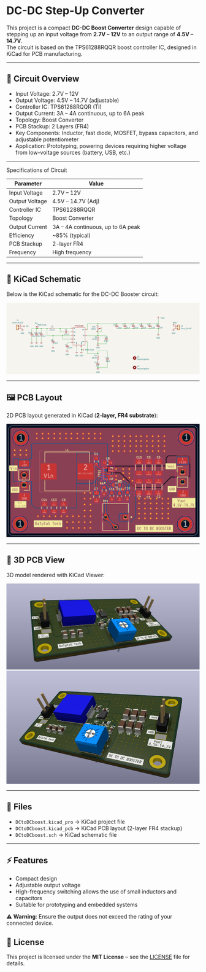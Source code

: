 # DC-DC Step-Up Converter

This project is a compact **DC-DC Boost Converter** design capable of stepping up an input voltage from **2.7V – 12V** to an output range of **4.5V – 14.7V**.  
The circuit is based on the TPS61288RQQR boost controller IC, designed in KiCad for PCB manufacturing.  

---

## 📐 Circuit Overview
- Input Voltage: 2.7V – 12V  
- Output Voltage: 4.5V – 14.7V (adjustable)  
- Controller IC: TPS61288RQQR (TI)  
- Output Current: 3A – 4A continuous, up to 6A peak
- Topology: Boost Converter  
- PCB Stackup: 2 Layers (FR4)  
- Key Components: Inductor, fast diode, MOSFET, bypass capacitors, and adjustable potentiometer  
- Application: Prototyping, powering devices requiring higher voltage from low-voltage sources (battery, USB, etc.)

 ---

Specifications of Circuit

| Parameter        | Value                                  |
|------------------|----------------------------------------|
| Input Voltage    | 2.7V – 12V                             |
| Output Voltage   | 4.5V – 14.7V (Adj)                     |
| Controller IC    | TPS61288RQQR                           |
| Topology         | Boost Converter                        |
| Output Current   | 3A – 4A continuous, up to 6A peak |
| Efficiency       | ~85% (typical)                         |
| PCB Stackup      | 2-layer FR4                            |
| Frequency        | High frequency                         |

---

## 📐 KiCad Schematic
Below is the KiCad schematic for the DC-DC Booster circuit:

![DC-DC Booster Schematic](https://github.com/SSBaTuTaSS/Dc-to-Dc-Booster/blob/main/pcb/schematic.png)

---

## 🖼️ PCB Layout
2D PCB layout generated in KiCad (**2-layer, FR4 substrate**):  

![PCB Layout](https://github.com/SSBaTuTaSS/Dc-to-Dc-Booster/blob/main/pcb/PCB2D%20V2.png)

---

## 🎨 3D PCB View
3D model rendered with KiCad Viewer:  

![3D PCB](https://github.com/SSBaTuTaSS/Dc-to-Dc-Booster/blob/main/pcb/PCB%203D.png)  
![3D PCB](https://github.com/SSBaTuTaSS/Dc-to-Dc-Booster/blob/main/pcb/image.png)


---

## 📁 Files
- `DCtoDCboost.kicad_pro` → KiCad project file  
- `DCtoDCboost.kicad_pcb` → KiCad PCB layout (2-layer FR4 stackup)  
- `DCtoDCboost.sch` → KiCad schematic file  

---

## ⚡ Features
- Compact design  
- Adjustable output voltage    
- High-frequency switching allows the use of small inductors and capacitors  
- Suitable for prototyping and embedded systems  
  

⚠️ **Warning**: Ensure the output does not exceed the rating of your connected device.  


## 📜 License
This project is licensed under the **MIT License** – see the [LICENSE](LICENSE) file for details.  
